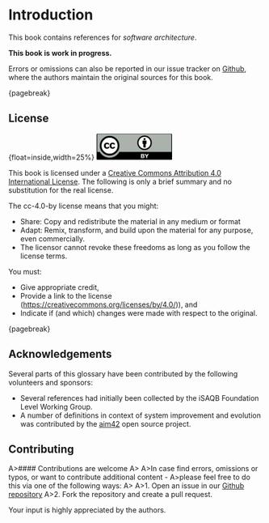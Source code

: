 # Introduction

This book contains references for _software architecture_.

**This book is work in progress.**

Errors or omissions can also be reported in our issue tracker on
[Github](https://github.com/isaqb-org/references/issues),
where the authors maintain the original sources for this book.

{pagebreak}


## License

{float=inside,width=25%}
![](images/cc-by.png)

This book is licensed under a
[Creative Commons Attribution 4.0 International License](https://creativecommons.org/licenses/by/4.0/).
The following is only a brief summary and no substitution for the real license.

The cc-4.0-by license means that you might:

* Share: Copy and redistribute the material in any medium or format
* Adapt: Remix, transform, and build upon the material for any purpose, even commercially.
* The licensor cannot revoke these freedoms as long as you follow the license terms.

You must:

* Give appropriate credit,
* Provide a link to the license (https://creativecommons.org/licenses/by/4.0/)), and
* Indicate if (and which) changes were made with respect to the original.


{pagebreak}

## Acknowledgements

Several parts of this glossary have been contributed
by the following volunteers and sponsors:

* Several references had initially been collected by the iSAQB Foundation Level Working Group.
* A number of definitions in context of system improvement and evolution
was contributed by the [aim42](http://aim42.github.io/) open source project.


## Contributing


A>#### Contributions are welcome
A>
A>In case find errors, omissions or typos, or want to contribute additional content -
A>please feel free to do this via one of the following ways:
A>
A>1. Open an issue in our [Github repository](https://github.com/isaqb-org/rferences/issues)
A>2. Fork the repository and create a pull request.


Your input is highly appreciated by the authors.
